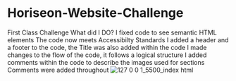 # Horiseon-Website-Challenge
First Class Challenge
What did I DO?
I fixed code to see semantic HTML elements
The code now meets Accessibilty Standards
I added a header and a footer to the code, the Title was also added within the code
I made changes to the flow of the code, it follows a logical structure
I added comments within the code to describe the images used for sections
Comments were added throughout 
![127 0 0 1_5500_index html](https://user-images.githubusercontent.com/110508944/191070813-dd3bfa8b-f29e-4062-8dff-cd1e8e4e13ec.png)
